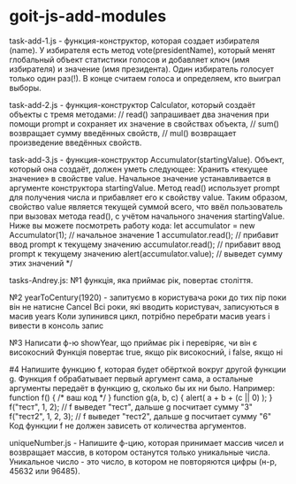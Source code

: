# goit-js-add-modules

task-add-1.js - функция-конструктор, которая создает избирателя (name). У избирателя есть метод vote(presidentName), который менят глобальный объект
 статистики голосов и добавляет ключ (имя избирателя) и значение (имя президента).
Один избиратель голосует только один раз(!). В конце считаем голоса и определяем, кто выиграл выборы.

task-add-2.js - функция-конструктор Calculator, который создаёт объекты с тремя методами:
// read() запрашивает два значения при помощи prompt и сохраняет их значение в свойствах объекта,
// sum() возвращает сумму введённых свойств,
// mul() возвращает произведение введённых свойств.

task-add-3.js - функция-конструктор Accumulator(startingValue).
Объект, который она создаёт, должен уметь следующее:
Хранить «текущее значение» в свойстве value. Начальное значение устанавливается в аргументе конструктора startingValue.
Метод read() использует prompt для получения числа и прибавляет его к свойству value.
Таким образом, свойство value является текущей суммой всего, что ввёл пользователь при вызовах метода read(), с учётом начального значения startingValue.
Ниже вы можете посмотреть работу кода:
let accumulator = new Accumulator(1); // начальное значение 1
accumulator.read(); // прибавит ввод prompt к текущему значению
accumulator.read(); // прибавит ввод prompt к текущему значению
alert(accumulator.value); // выведет сумму этих значений */

tasks-Andrey.js:
№1 функція, яка приймає рік, повертає століття.

№2 yearToCentury(1920) - запитуємо в користувача роки до тих пір поки він не натисне Cancel
Всі роки, які вводить користувач, записуються в масив years
Коли зупинився цикл, потрібно перебрати масив years і вивести в консоль запис 

№3
Написати ф-ю showYear, що приймає рік і перевіряє, чи він є високосний
Функція повертає true, якщо рік високосний, і false, якщо ні

#4
Напишите функцию f, которая будет обёрткой вокруг другой функции g. 
Функция f обрабатывает первый аргумент сама, а остальные аргументы передаёт в функцию g, сколько бы их ни было.
Например:
function f() { /* ваш код */ }
function g(a, b, c) {
 alert( a + b + (c || 0) );
}
f("тест", 1, 2); // f выведет "тест", дальше g посчитает сумму "3"
f("тест2", 1, 2, 3); // f выведет "тест2", дальше g посчитает сумму "6"
Код функции f не должен зависеть от количества аргументов.

uniqueNumber.js - Напишите ф-цию, которая принимает массив чисел и возвращает массив, в котором останутся только уникальные числа. Уникальное число - это число, в котором не повторяются цифры (н-р, 45632 или 96485).
